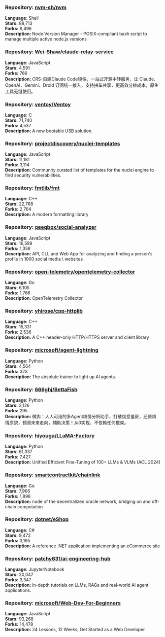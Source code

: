 ### **Repository:** [nvm-sh/nvm](https://github.com/nvm-sh/nvm)

**Language:** Shell  
**Stars:** 88,713  
**Forks:** 9,496  
**Description:** Node Version Manager - POSIX-compliant bash script to manage multiple active node.js versions

### **Repository:** [Wei-Shaw/claude-relay-service](https://github.com/Wei-Shaw/claude-relay-service)

**Language:** JavaScript  
**Stars:** 4,591  
**Forks:** 769  
**Description:** CRS-自建Claude Code镜像，一站式开源中转服务，让 Claude、OpenAI、Gemini、Droid 订阅统一接入，支持拼车共享，更高效分摊成本，原生工具无缝使用。

### **Repository:** [ventoy/Ventoy](https://github.com/ventoy/Ventoy)

**Language:** C  
**Stars:** 71,740  
**Forks:** 4,537  
**Description:** A new bootable USB solution.

### **Repository:** [projectdiscovery/nuclei-templates](https://github.com/projectdiscovery/nuclei-templates)

**Language:** JavaScript  
**Stars:** 11,181  
**Forks:** 3,114  
**Description:** Community curated list of templates for the nuclei engine to find security vulnerabilities.

### **Repository:** [fmtlib/fmt](https://github.com/fmtlib/fmt)

**Language:** C++  
**Stars:** 22,768  
**Forks:** 2,764  
**Description:** A modern formatting library

### **Repository:** [qeeqbox/social-analyzer](https://github.com/qeeqbox/social-analyzer)

**Language:** JavaScript  
**Stars:** 16,589  
**Forks:** 1,359  
**Description:** API, CLI, and Web App for analyzing and finding a person's profile in 1000 social media \ websites

### **Repository:** [open-telemetry/opentelemetry-collector](https://github.com/open-telemetry/opentelemetry-collector)

**Language:** Go  
**Stars:** 6,105  
**Forks:** 1,766  
**Description:** OpenTelemetry Collector

### **Repository:** [yhirose/cpp-httplib](https://github.com/yhirose/cpp-httplib)

**Language:** C++  
**Stars:** 15,331  
**Forks:** 2,536  
**Description:** A C++ header-only HTTP/HTTPS server and client library

### **Repository:** [microsoft/agent-lightning](https://github.com/microsoft/agent-lightning)

**Language:** Python  
**Stars:** 4,564  
**Forks:** 323  
**Description:** The absolute trainer to light up AI agents.

### **Repository:** [666ghj/BettaFish](https://github.com/666ghj/BettaFish)

**Language:** Python  
**Stars:** 2,126  
**Forks:** 295  
**Description:** 微舆：人人可用的多Agent舆情分析助手，打破信息茧房，还原舆情原貌，预测未来走向，辅助决策！从0实现，不依赖任何框架。

### **Repository:** [hiyouga/LLaMA-Factory](https://github.com/hiyouga/LLaMA-Factory)

**Language:** Python  
**Stars:** 61,337  
**Forks:** 7,427  
**Description:** Unified Efficient Fine-Tuning of 100+ LLMs & VLMs (ACL 2024)

### **Repository:** [smartcontractkit/chainlink](https://github.com/smartcontractkit/chainlink)

**Language:** Go  
**Stars:** 7,966  
**Forks:** 1,896  
**Description:** node of the decentralized oracle network, bridging on and off-chain computation

### **Repository:** [dotnet/eShop](https://github.com/dotnet/eShop)

**Language:** C#  
**Stars:** 9,472  
**Forks:** 3,195  
**Description:** A reference .NET application implementing an eCommerce site

### **Repository:** [patchy631/ai-engineering-hub](https://github.com/patchy631/ai-engineering-hub)

**Language:** JupyterNotebook  
**Stars:** 20,047  
**Forks:** 3,347  
**Description:** In-depth tutorials on LLMs, RAGs and real-world AI agent applications.

### **Repository:** [microsoft/Web-Dev-For-Beginners](https://github.com/microsoft/Web-Dev-For-Beginners)

**Language:** JavaScript  
**Stars:** 93,268  
**Forks:** 14,478  
**Description:** 24 Lessons, 12 Weeks, Get Started as a Web Developer

